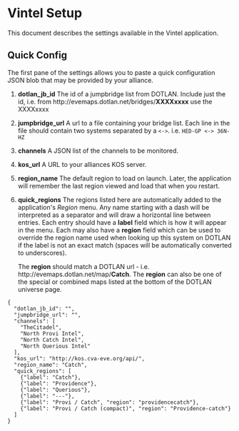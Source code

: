 # Vintel Setup

This document describes the settings available in the Vintel application.

## Quick Config

The first pane of the settings allows you to paste a quick configuration JSON
blob that may be provided by your alliance.

1. **dotlan_jb_id** The id of a jumpbridge list from DOTLAN.  Include just the id,
   i.e. from ht<i></i>tp://evemaps.dotlan.net/bridges/**XXXXxxxx** use the XXXXxxxx
2. **jumpbridge_url** A url to a file containing your bridge list.   Each line
   in the file should contain two systems separated by a `<->`.   i.e.
   `HED-GP <-> 36N-HZ`
3. **channels** A JSON list of the channels to be monitored.
4. **kos_url** A URL to your alliances KOS server.
5. **region_name** The default region to load on launch.  Later, the application will
   remember the last region viewed and load that when you restart.
6. **quick_regions** The regions listed here are automatically added to the
   application's *Region* menu.  Any name starting with a dash will be interpreted
   as a separator and will draw a horizontal line between entries.  Each entry
   should have a **label** field which is how it will appear in the menu.  Each
   may also have a **region** field which can be used to override the region name
   used when looking up this system on DOTLAN if the label is not an exact match
   (spaces will be automatically converted to underscores).

   The **region** should match a DOTLAN url - i.e. ht<i></i>tp://evemaps.dotlan.net/map/**Catch**.
   The **region** can also be one of the special or combined maps listed at the
   bottom of the DOTLAN universe page.


```
{
  "dotlan_jb_id": "",
  "jumpbridge_url": "",
  "channels": [
    "TheCitadel",
    "North Provi Intel",
    "North Catch Intel",
    "North Querious Intel"
  ],
  "kos_url": "http://kos.cva-eve.org/api/",
  "region_name": "Catch",
  "quick_regions": [
    {"label": "Catch"},
    {"label": "Providence"},
    {"label": "Querious"},
    {"label": "---"},
    {"label": "Provi / Catch", "region": "providencecatch"},
    {"label": "Provi / Catch (compact)", "region": "Providence-catch"}
  ]
}
```
